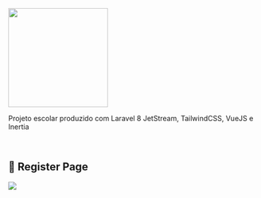 <img src='https://user-images.githubusercontent.com/59261158/132297943-58cffe78-2bc9-421b-a41d-55933ed57077.png' width=200 align="center"/>
<p>Projeto escolar produzido com Laravel 8 JetStream, TailwindCSS, VueJS e Inertia</p><br>


## 📝 Register Page
<img src='https://user-images.githubusercontent.com/59261158/132297554-2413ab8d-3544-4276-a016-c914b80e1504.png'>
